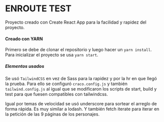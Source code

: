 # ENROUTE TEST

Proyecto creado con Create React App para la facilidad y rapidez del proyecto.

#### Creado con YARN

Primero se debe de clonar el repositorio y luego hacer un `yarn install`. Para inicializar el proyecto se usa `yarn start`.

##### Elementos usados

Se usó `TailwindCSS` en vez de Sass para la rapidez y por la hr en que llegó la prueba. Para ello se configuró `craco.config.js` y también `tailwind.config.js` al igual que se modificaron los scripts de start, build y test para que fuesen compatibles con tailwindcss.

Igual por temas de velocidad se usó underscore para sortear el arreglo de forma rápida. Es muy similar a lodash. Y también fetch iterate para iterar en la petición de las 9 páginas de los personajes.
